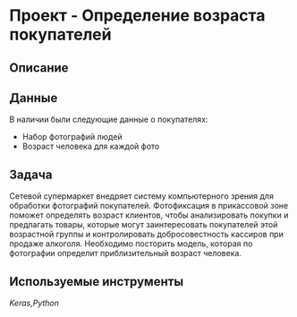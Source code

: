 # Проект - Определение возраста покупателей

## Описание


## Данные

В наличии были следующие данные о покупателях:
- Набор фотографий людей
- Возраст человека для каждой фото


## Задача

Сетевой супермаркет внедряет систему компьютерного зрения для обработки фотографий покупателей. Фотофиксация в прикассовой зоне поможет определять возраст клиентов, чтобы анализировать покупки и предлагать товары, которые могут заинтересовать покупателей этой возрастной группы и контролировать добросовестность кассиров при продаже алкоголя. Необходимо посторить модель, которая по фотографии определит приблизительный возраст человека.

## Используемые инструменты
*Keras,Python*
